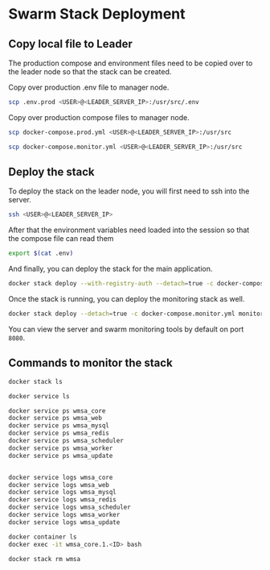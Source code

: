 # Swarm Stack Deployment


## Copy local file to Leader

The production compose and environment files need to be copied over to the leader node so that the stack can be created.


Copy over production .env file to manager node.

```bash
scp .env.prod <USER>@<LEADER_SERVER_IP>:/usr/src/.env
```

Copy over production compose files to manager node.

```bash
scp docker-compose.prod.yml <USER>@<LEADER_SERVER_IP>:/usr/src

scp docker-compose.monitor.yml <USER>@<LEADER_SERVER_IP>:/usr/src
```


## Deploy the stack

To deploy the stack on the leader node, you will first need to ssh into the server.

```bash
ssh <USER>@<LEADER_SERVER_IP>
```

After that the environment variables need loaded into the session so that the compose file can read them

```bash
export $(cat .env)
```

And finally, you can deploy the stack for the main application.

```bash
docker stack deploy --with-registry-auth --detach=true -c docker-compose.prod.yml wmsa
```


Once the stack is running, you can deploy the monitoring stack as well.

```bash
docker stack deploy --detach=true -c docker-compose.monitor.yml monitor
```

You can view the server and swarm monitoring tools by default on port `8080`.


## Commands to monitor the stack

```bash
docker stack ls

docker service ls

docker service ps wmsa_core
docker service ps wmsa_web
docker service ps wmsa_mysql
docker service ps wmsa_redis
docker service ps wmsa_scheduler
docker service ps wmsa_worker
docker service ps wmsa_update


docker service logs wmsa_core
docker service logs wmsa_web
docker service logs wmsa_mysql
docker service logs wmsa_redis
docker service logs wmsa_scheduler
docker service logs wmsa_worker
docker service logs wmsa_update

docker container ls
docker exec -it wmsa_core.1.<ID> bash

docker stack rm wmsa
```
